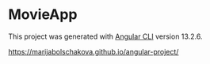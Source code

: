 # MovieApp

This project was generated with [Angular CLI](https://github.com/angular/angular-cli) version 13.2.6.

https://marijabolschakova.github.io/angular-project/
